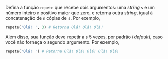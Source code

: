 Defina a função `repete` que recebe dois argumentos: uma _string_ `s` e um número inteiro `n` positivo maior que zero, e retorna outra _string_, igual à concatenação de `n` cópias de `s`. Por exemplo,

```python
repete('Olá! ', 3) # Retorna Olá! Olá! Olá!
```

Além disso, sua função deve repetir a `s` 5 vezes, por padrão (_default_), caso você não forneça o segundo argumento. Por exemplo,

```python
repete('Olá! ') # Retorna Olá! Olá! Olá! Olá! Olá!
```